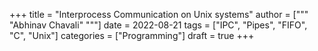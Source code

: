 +++
title = "Interprocess Communication on Unix systems"
author = ["""
  "Abhinav Chavali"
  """]
date = 2022-08-21
tags = ["IPC", "Pipes", "FIFO", "C", "Unix"]
categories = ["Programming"]
draft = true
+++

